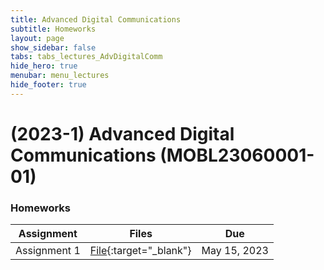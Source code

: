```yaml
---
title: Advanced Digital Communications
subtitle: Homeworks
layout: page
show_sidebar: false
tabs: tabs_lectures_AdvDigitalComm
hide_hero: true
menubar: menu_lectures
hide_footer: true
---
```


# (2023-1) Advanced Digital Communications (MOBL23060001-01)

### Homeworks

<!--Please check out the [Hanbat University LMS](https://cyber.hanbat.ac.kr){:target="_blank"}-->

| Assignment | Files | Due |
|:---:|:---:|:---:|
| Assignment 1 | [File](https://drive.google.com/file/d/1Xe7xLjxQuBGJnqybimgvvMm7uWNx8KJp/view?usp=sharing){:target="_blank"} | May 15, 2023 |